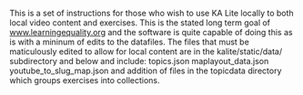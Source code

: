 This is a set of instructions for those who wish to use KA Lite locally to both local
video content and exercises.   This is the stated long term goal of www.learningequality.org
and the software is quite capable of doing this as is with a mininum of edits to the 
datafiles.  The files that must be maticulously edited to allow for local content are in the
kalite/static/data/ subdirectory and below and include:
topics.json
maplayout_data.json
youtube_to_slug_map.json
and addition of files in the topicdata directory which groups
exercises into collections.

